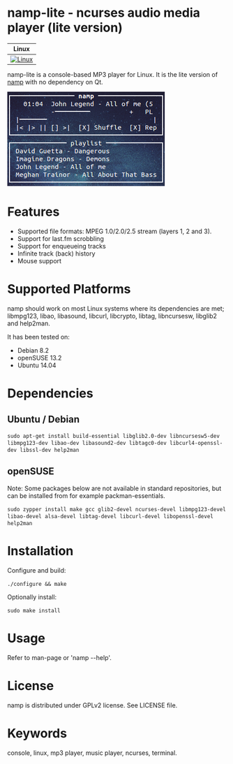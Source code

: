 namp-lite - ncurses audio media player (lite version)
=====================================================

| **Linux** |
|-----------|
| [![Linux](https://github.com/d99kris/namp-lite/workflows/Linux/badge.svg)](https://github.com/d99kris/namp-lite/actions?query=workflow%3ALinux) |

namp-lite is a console-based MP3 player for Linux. It is the lite version of
[namp](https://github.com/d99kris/namp) with no dependency on Qt.

![namp screenshot](/doc/namp-screenshot.png)

Features
========
- Supported file formats: MPEG 1.0/2.0/2.5 stream (layers 1, 2 and 3).
- Support for last.fm scrobbling
- Support for enqueueing tracks
- Infinite track (back) history
- Mouse support

Supported Platforms
===================
namp should work on most Linux systems where its dependencies are met;
libmpg123, libao, libasound, libcurl, libcrypto, libtag, libncursesw, libglib2 and help2man.

It has been tested on:
- Debian 8.2
- openSUSE 13.2
- Ubuntu 14.04

Dependencies
============

Ubuntu / Debian
---------------

    sudo apt-get install build-essential libglib2.0-dev libncursesw5-dev libmpg123-dev libao-dev libasound2-dev libtagc0-dev libcurl4-openssl-dev libssl-dev help2man

openSUSE
--------
Note: Some packages below are not available in standard repositories, but can be installed from for example packman-essentials.

    sudo zypper install make gcc glib2-devel ncurses-devel libmpg123-devel libao-devel alsa-devel libtag-devel libcurl-devel libopenssl-devel help2man

Installation
============
Configure and build:

    ./configure && make

Optionally install:

    sudo make install

Usage
=====
Refer to man-page or 'namp --help'.

License
=======
namp is distributed under GPLv2 license. See LICENSE file.

Keywords
========
console, linux, mp3 player, music player, ncurses, terminal.

